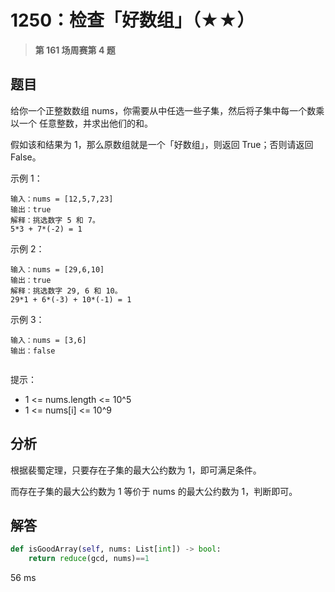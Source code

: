 # 1250：检查「好数组」（★★）


> **第 161 场周赛第 4 题**

## 题目

给你一个正整数数组 nums，你需要从中任选一些子集，然后将子集中每一个数乘以一个 任意整数，并求出他们的和。

假如该和结果为 1，那么原数组就是一个「好数组」，则返回 True；否则请返回 False。


示例 1：

    输入：nums = [12,5,7,23]
    输出：true
    解释：挑选数字 5 和 7。
    5*3 + 7*(-2) = 1

示例 2：
    
    输入：nums = [29,6,10]
    输出：true
    解释：挑选数字 29, 6 和 10。
    29*1 + 6*(-3) + 10*(-1) = 1

示例 3：
    
    输入：nums = [3,6]
    输出：false
     

提示：
- 1 <= nums.length <= 10^5
- 1 <= nums[i] <= 10^9


## 分析

根据裴蜀定理，只要存在子集的最大公约数为 1，即可满足条件。

而存在子集的最大公约数为 1 等价于 nums 的最大公约数为 1，判断即可。

## 解答

```python
def isGoodArray(self, nums: List[int]) -> bool:
    return reduce(gcd, nums)==1
```
56 ms

